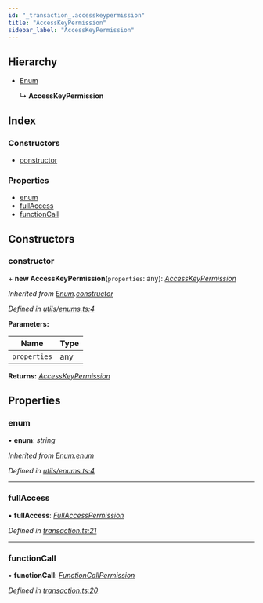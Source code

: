 ```yaml
---
id: "_transaction_.accesskeypermission"
title: "AccessKeyPermission"
sidebar_label: "AccessKeyPermission"
---
```


## Hierarchy

* [Enum](_utils_enums_.enum.md)

  ↳ **AccessKeyPermission**

## Index

### Constructors

* [constructor](_transaction_.accesskeypermission.md#constructor)

### Properties

* [enum](_transaction_.accesskeypermission.md#enum)
* [fullAccess](_transaction_.accesskeypermission.md#fullaccess)
* [functionCall](_transaction_.accesskeypermission.md#functioncall)

## Constructors

###  constructor

\+ **new AccessKeyPermission**(`properties`: any): *[AccessKeyPermission](_transaction_.accesskeypermission.md)*

*Inherited from [Enum](_utils_enums_.enum.md).[constructor](_utils_enums_.enum.md#constructor)*

*Defined in [utils/enums.ts:4](https://github.com/nearprotocol/nearlib/blob/948b404/src.ts/utils/enums.ts#L4)*

**Parameters:**

Name | Type |
------ | ------ |
`properties` | any |

**Returns:** *[AccessKeyPermission](_transaction_.accesskeypermission.md)*

## Properties

###  enum

• **enum**: *string*

*Inherited from [Enum](_utils_enums_.enum.md).[enum](_utils_enums_.enum.md#enum)*

*Defined in [utils/enums.ts:4](https://github.com/nearprotocol/nearlib/blob/948b404/src.ts/utils/enums.ts#L4)*

___

###  fullAccess

• **fullAccess**: *[FullAccessPermission](_transaction_.fullaccesspermission.md)*

*Defined in [transaction.ts:21](https://github.com/nearprotocol/nearlib/blob/948b404/src.ts/transaction.ts#L21)*

___

###  functionCall

• **functionCall**: *[FunctionCallPermission](_transaction_.functioncallpermission.md)*

*Defined in [transaction.ts:20](https://github.com/nearprotocol/nearlib/blob/948b404/src.ts/transaction.ts#L20)*
